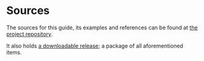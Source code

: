 # Sources
The sources for this guide, its examples and references can be found at [the project repository][repo].

It also holds [a downloadable release][release]; a package of all aforementioned items. 

[repo]: https://github.com/fifth-postulate/smorgasbord-of-paradigms
[release]: https://github.com/fifth-postulate/smorgasbord-of-paradigms/releases
